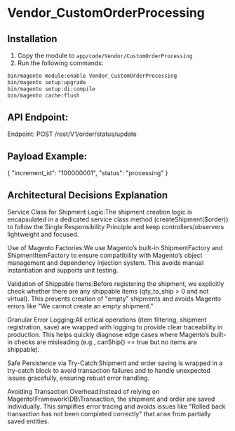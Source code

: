 # Vendor_CustomOrderProcessing

## Installation
1. Copy the module to `app/code/Vendor/CustomOrderProcessing`
2. Run the following commands:

```bash
bin/magento module:enable Vendor_CustomOrderProcessing
bin/magento setup:upgrade
bin/magento setup:di:compile
bin/magento cache:flush
```
## API Endpoint:
Endpoint: POST /rest/V1/order/status/update

## Payload Example:

{
  "increment_id": "100000001",
  "status": "processing"
}



## Architectural Decisions Explanation

Service Class for Shipment Logic:The shipment creation logic is encapsulated in a dedicated service class method (createShipment($order)) to follow the Single Responsibility Principle and keep controllers/observers lightweight and focused.

Use of Magento Factories:We use Magento’s built-in ShipmentFactory and ShipmentItemFactory to ensure compatibility with Magento’s object management and dependency injection system. This avoids manual instantiation and supports unit testing.

Validation of Shippable Items:Before registering the shipment, we explicitly check whether there are any shippable items (qty_to_ship > 0 and not virtual). This prevents creation of "empty" shipments and avoids Magento errors like "We cannot create an empty shipment."

Granular Error Logging:All critical operations (item filtering, shipment registration, save) are wrapped with logging to provide clear traceability in production. This helps quickly diagnose edge cases where Magento’s built-in checks are misleading (e.g., canShip() == true but no items are shippable).

Safe Persistence via Try-Catch:Shipment and order saving is wrapped in a try-catch block to avoid transaction failures and to handle unexpected issues gracefully, ensuring robust error handling.

Avoiding Transaction Overhead:Instead of relying on Magento\Framework\DB\Transaction, the shipment and order are saved individually. This simplifies error tracing and avoids issues like "Rolled back transaction has not been completed correctly" that arise from partially saved entities.


